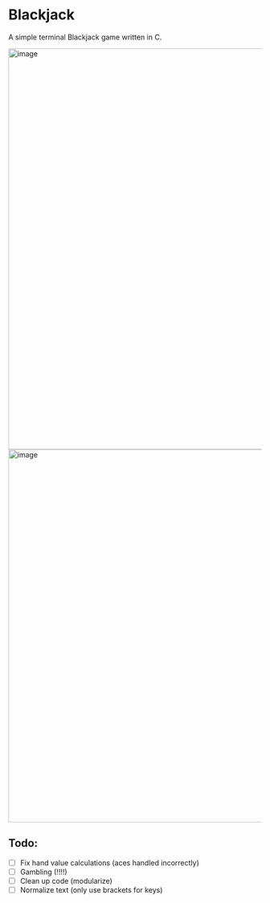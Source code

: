 # Blackjack
A simple terminal Blackjack game written in C.

<img width="798" alt="image" src="https://github.com/joeymalvinni/blackjack/assets/76851062/7a7a8a36-7a43-486c-99b2-26ba76a571f1">
<img width="742" alt="image" src="https://github.com/joeymalvinni/blackjack/assets/76851062/d0796393-1a87-461b-95d7-6d8d4e4ab841">


## Todo:
- [ ] Fix hand value calculations (aces handled incorrectly)
- [ ] Gambling (!!!!)
- [ ] Clean up code (modularize)
- [ ] Normalize text (only use brackets for keys)
